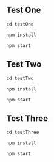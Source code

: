 ## Test One
```cd testOne```

```npm install```

```npm start```


## Test Two
```cd testTwo```

```npm install```

```npm start```


## Test Three
```cd testThree```

```npm install```

```npm start```